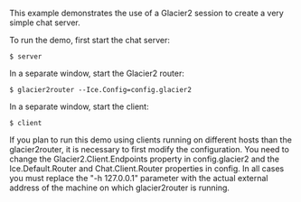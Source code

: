This example demonstrates the use of a Glacier2 session to create a
very simple chat server.

To run the demo, first start the chat server:
```
$ server
```
In a separate window, start the Glacier2 router:
```
$ glacier2router --Ice.Config=config.glacier2
```
In a separate window, start the client:
```
$ client
```
If you plan to run this demo using clients running on different
hosts than the glacier2router, it is necessary to first modify the
configuration. You need to change the Glacier2.Client.Endpoints
property in config.glacier2 and the Ice.Default.Router and
Chat.Client.Router properties in config. In all cases you must
replace the "-h 127.0.0.1" parameter with the actual external address
of the machine on which glacier2router is running.
